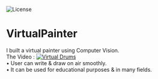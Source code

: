 ![License](https://img.shields.io/badge/License-GPL&ndash;3.0%20-red.svg)

# VirtualPainter
I built a virtual painter using Computer Vision. 
<br>
The Video :
[![Virtual Drums](https://img.youtube.com/vi/cdJeKnXsDnI/0.jpg)](https://www.youtube.com/watch?v=cdJeKnXsDnI)
<br>
• User can write & draw on air smoothly.
<br>
• It can be used for educational purposes & in many fields.
<br>
